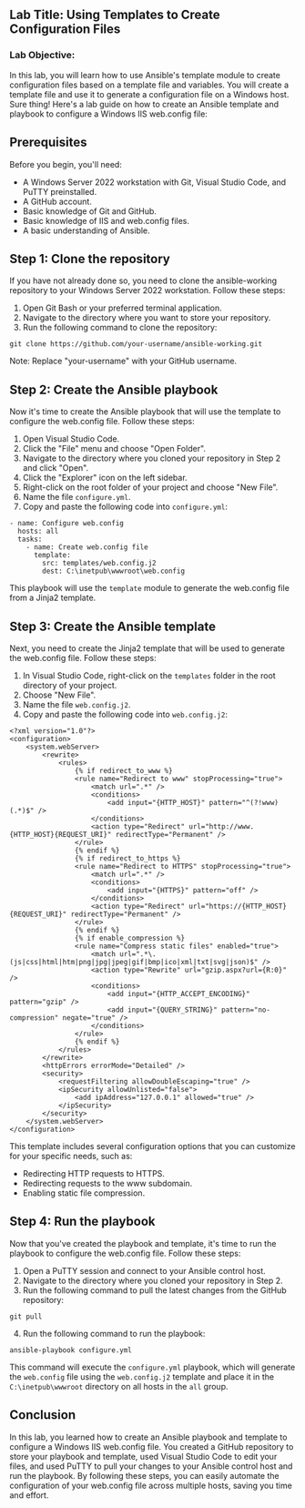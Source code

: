 ## Lab Title: Using Templates to Create Configuration Files

### Lab Objective:
In this lab, you will learn how to use Ansible's template module to create configuration files based on a template file and variables. You will create a template file and use it to generate a configuration file on a Windows host.
Sure thing! Here's a lab guide on how to create an Ansible template and playbook to configure a Windows IIS web.config file:

## Prerequisites

Before you begin, you'll need:

- A Windows Server 2022 workstation with Git, Visual Studio Code, and PuTTY preinstalled.
- A GitHub account.
- Basic knowledge of Git and GitHub.
- Basic knowledge of IIS and web.config files.
- A basic understanding of Ansible.

## Step 1: Clone the repository

If you have not already done so, you need to clone the ansible-working repository to your Windows Server 2022 workstation. Follow these steps:

1. Open Git Bash or your preferred terminal application.
2. Navigate to the directory where you want to store your repository.
3. Run the following command to clone the repository:

```
git clone https://github.com/your-username/ansible-working.git
```

Note: Replace "your-username" with your GitHub username.

## Step 2: Create the Ansible playbook

Now it's time to create the Ansible playbook that will use the template to configure the web.config file. Follow these steps:

1. Open Visual Studio Code.
2. Click the "File" menu and choose "Open Folder".
3. Navigate to the directory where you cloned your repository in Step 2 and click "Open".
4. Click the "Explorer" icon on the left sidebar.
5. Right-click on the root folder of your project and choose "New File".
6. Name the file `configure.yml`.
7. Copy and paste the following code into `configure.yml`:

```
- name: Configure web.config
  hosts: all
  tasks:
    - name: Create web.config file
      template:
        src: templates/web.config.j2
        dest: C:\inetpub\wwwroot\web.config
```

This playbook will use the `template` module to generate the web.config file from a Jinja2 template.

## Step 3: Create the Ansible template

Next, you need to create the Jinja2 template that will be used to generate the web.config file. Follow these steps:

1. In Visual Studio Code, right-click on the `templates` folder in the root directory of your project.
2. Choose "New File".
3. Name the file `web.config.j2`.
4. Copy and paste the following code into `web.config.j2`:

```
<?xml version="1.0"?>
<configuration>
    <system.webServer>
        <rewrite>
            <rules>
                {% if redirect_to_www %}
                <rule name="Redirect to www" stopProcessing="true">
                    <match url=".*" />
                    <conditions>
                        <add input="{HTTP_HOST}" pattern="^(?!www)(.*)$" />
                    </conditions>
                    <action type="Redirect" url="http://www.{HTTP_HOST}{REQUEST_URI}" redirectType="Permanent" />
                </rule>
                {% endif %}
                {% if redirect_to_https %}
                <rule name="Redirect to HTTPS" stopProcessing="true">
                    <match url=".*" />
                    <conditions>
                        <add input="{HTTPS}" pattern="off" />
                    </conditions>
                    <action type="Redirect" url="https://{HTTP_HOST}{REQUEST_URI}" redirectType="Permanent" />
                </rule>
                {% endif %}
                {% if enable_compression %}
                <rule name="Compress static files" enabled="true">
                    <match url=".*\.(js|css|html|htm|png|jpg|jpeg|gif|bmp|ico|xml|txt|svg|json)$" />
                    <action type="Rewrite" url="gzip.aspx?url={R:0}" />
                    <conditions>
                        <add input="{HTTP_ACCEPT_ENCODING}" pattern="gzip" />
                        <add input="{QUERY_STRING}" pattern="no-compression" negate="true" />
                    </conditions>
                </rule>
                {% endif %}
            </rules>
        </rewrite>
        <httpErrors errorMode="Detailed" />
        <security>
            <requestFiltering allowDoubleEscaping="true" />
            <ipSecurity allowUnlisted="false">
                <add ipAddress="127.0.0.1" allowed="true" />
            </ipSecurity>
        </security>
    </system.webServer>
</configuration>
```

This template includes several configuration options that you can customize for your specific needs, such as:

- Redirecting HTTP requests to HTTPS.
- Redirecting requests to the www subdomain.
- Enabling static file compression.

## Step 4: Run the playbook

Now that you've created the playbook and template, it's time to run the playbook to configure the web.config file. Follow these steps:

1. Open a PuTTY session and connect to your Ansible control host.
2. Navigate to the directory where you cloned your repository in Step 2.
3. Run the following command to pull the latest changes from the GitHub repository:

```
git pull
```

4. Run the following command to run the playbook:

```
ansible-playbook configure.yml
```

This command will execute the `configure.yml` playbook, which will generate the `web.config` file using the `web.config.j2` template and place it in the `C:\inetpub\wwwroot` directory on all hosts in the `all` group.

## Conclusion

In this lab, you learned how to create an Ansible playbook and template to configure a Windows IIS web.config file. You created a GitHub repository to store your playbook and template, used Visual Studio Code to edit your files, and used PuTTY to pull your changes to your Ansible control host and run the playbook. By following these steps, you can easily automate the configuration of your web.config file across multiple hosts, saving you time and effort.
